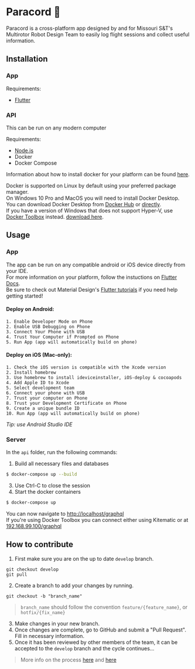 # Paracord 🚁

Paracord is a cross-platform app designed by and for Missouri S&T's Multirotor Robot Design Team to easily log flight sessions and collect useful information.

## Installation

### App
Requirements:
* [Flutter](https://flutter.dev/docs/get-started/install)

### API
This can be run on any modern computer

Requirements:
* [Node.js](https://nodejs.org/en/)
* Docker
* Docker Compose

Information about how to install docker for your platform can be found [here](https://docs.docker.com/install/).  

Docker is supported on Linux by default using your preferred package manager.  
On Windows 10 Pro and MacOS you will need to install Docker Desktop.  
You can download Docker Desktop from [Docker Hub](https://www.docker.com/products/docker-desktop) or [directly](https://download.docker.com/).  
If you have a version of Windows that does not support Hyper-V, use [Docker Toolbox](https://docs.docker.com/toolbox/toolbox_install_windows/) instead. [download here](https://github.com/docker/toolbox/releases).  

## Usage

### App

The app can be run on any compatible android or iOS device directly from your IDE.  
For more information on your platform, follow the instuctions on [Flutter Docs](https://flutter.dev/docs/get-started/).  
Be sure to check out Material Design's [Flutter tutorials](https://material.io/collections/developer-tutorials/#flutter) if you need help getting started!

#### Deploy on Android:	
    1. Enable Developer Mode on Phone
	2. Enable USB Debugging on Phone
	3. Connect Your Phone with USB
	4. Trust Your Computer if Prompted on Phone
	5. Run App (app will automatically build on phone)

#### Deploy on iOS (Mac-only):
	1. Check the iOS version is compatible with the Xcode version
	2. Install homebrew
	3. Use homebrew to install ideviceinstaller, iOS-deploy & cocoapods
	4. Add Apple ID to Xcode
	5. Select development team
	6. Connect your phone with USB
	7. Trust your computer on Phone
	8. Trust your Development Certificate on Phone
	9. Create a unique bundle ID
	10. Run App (app will automatically build on phone)

*Tip: use Android Studio IDE*

### Server
In the `api` folder, run the following commands:

1. Build all necessary files and databases
```bash
$ docker-compose up --build
```
3. Use Ctrl-C to close the session
4. Start the docker containers
```bash
$ docker-compose up
```

You can now navigate to [http://localhost/graphql](http://localhost/graphql)  
If you're using Docker Toolbox you can connect either using Kitematic or at [192.168.99.100/graphql](http://192.168.99.100/graphql)

## How to contribute
1. First make sure you are on the up to date `develop` branch.
```
git checkout develop
git pull
```
2. Create a branch to add your changes by running.
```
git checkout -b "branch_name"
```
> `branch_name` should follow the convention `feature/{feature_name}`, or `hotfix/{fix_name}`
3. Make changes in your new branch.
4. Once changes are complete, go to GitHub and submit a "Pull Request". Fill in necessary information.
5. Once it has been reviewed by other members of the team, it can be accepted to the `develop` branch and the cycle continues...

> More info on the process [here](https://nvie.com/posts/a-successful-git-branching-model/) and [here](https://www.atlassian.com/git/tutorials/comparing-workflows/gitflow-workflow)
